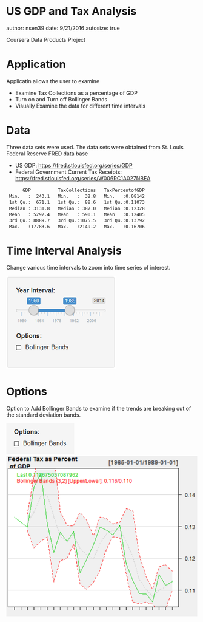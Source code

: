 US GDP and Tax Analysis
========================================================
author: nsen39
date: 9/21/2016
autosize: true

Coursera Data Products Project

Application
========================================================

Applicatin allows the user to examine
 
- Examine Tax Collections as a percentage of GDP
- Turn on and Turn off Bollinger Bands
- Visually Examine the data for different time intervals

Data
========================================================

Three data sets were used. 
The data sets were obtained from St. Louis Federal Reserve FRED data base
- US GDP: https://fred.stlouisfed.org/series/GDP
- Federal Government Current Tax Receipts: https://fred.stlouisfed.org/series/W006RC1A027NBEA


```
      GDP          TaxCollections   TaxPercentofGDP  
 Min.   :  243.1   Min.   :  32.8   Min.   :0.08142  
 1st Qu.:  671.1   1st Qu.:  88.6   1st Qu.:0.11073  
 Median : 3131.8   Median : 387.0   Median :0.12328  
 Mean   : 5292.4   Mean   : 590.1   Mean   :0.12405  
 3rd Qu.: 8889.7   3rd Qu.:1075.5   3rd Qu.:0.13792  
 Max.   :17783.6   Max.   :2149.2   Max.   :0.16706  
```

Time Interval Analysis
========================================================
Change various time intervals to zoom into time series of interest.

![](./RPresentation-figure/TimeInterval.PNG)

Options
========================================================
Option to Add Bollinger Bands to examine if the trends are breaking out of the standard deviation bands.

![](./RPresentation-figure/BBands.PNG)
![](./RPresentation-figure/BBandsChart.PNG)
